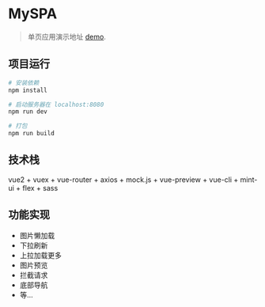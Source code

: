 # MySPA

> 单页应用演示地址 [demo](https://fanytang.github.io/MySPA).

## 项目运行

``` bash
# 安装依赖
npm install

# 启动服务器在 localhost:8080
npm run dev

# 打包
npm run build

```
## 技术栈

vue2 + vuex + vue-router + axios + mock.js + vue-preview + vue-cli + mint-ui + flex + sass

## 功能实现

* 图片懒加载
* 下拉刷新
* 上拉加载更多
* 图片预览
* 拦截请求
* 底部导航
* 等...
